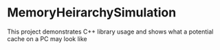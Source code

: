 # MemoryHeirarchySimulation
This project demonstrates C++ library usage and shows what a potential cache on a PC may look like
